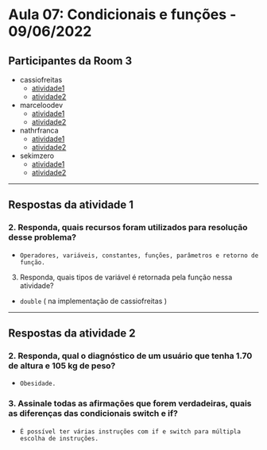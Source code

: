 # Aula 07: Condicionais e funções - 09/06/2022

## Participantes da Room 3
- cassiofreitas
  - [atividade1](https://github.com/cassiofreitas/aula07_condicionais_e_funcoes/tree/cassiofreitas/atividade_1)
  - [atividade2](https://github.com/cassiofreitas/aula07_condicionais_e_funcoes/tree/cassiofreitas/atividade_2)
- marceloodev
  - [atividade1]()
  - [atividade2]()
- nathrfranca
  - [atividade1]()
  - [atividade2]()
- sekimzero
  - [atividade1]()
  - [atividade2]()

---------------------

## Respostas da atividade 1

### 2. Responda, quais recursos foram utilizados para resolução desse problema?

- `Operadores, variáveis, constantes, funções, parâmetros e retorno de função.`

3. Responda, quais tipos de variável é retornada  pela função nessa atividade?

- `double` ( na implementação de cassiofreitas )
--------------------
## Respostas da atividade 2

### 2. Responda, qual o diagnóstico de um usuário que tenha 1.70 de altura e 105 kg de peso?
- `Obesidade.`

### 3. Assinale todas as afirmações que forem verdadeiras, quais as diferenças das condicionais switch e if?
 
- `É possível ter várias instruções com if e switch para múltipla escolha de instruções.`
